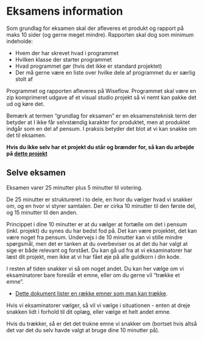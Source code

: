 # Eksamens information

Som grundlag for eksamen skal der afleveres et produkt og rapport på maks 10 sider (og gerne meget mindre). 
Rapporten skal dog som minimum indeholde:

* Hvem der har skrevet hvad i programmet
* Hvilken klasse der starter programmet
* Hvad programmet gør (hvis det ikke er standard projektet)
* Der må gerne være en liste over hvilke dele af programmet du er særlig stolt af

Programmet og rapporten afleveres på Wiseflow. Programmet skal være en zip komprimeret udgave af et visual studio projekt så vi nemt kan pakke det ud og køre det.

Bemærk at termen “grundlag for eksamen” er en eksamensteknisk term der betyder at I ikke får selvstændig karakter for produktet, men at produktet indgår som en del af pensum. I praksis betyder det blot at vi kan snakke om det til eksamen.

**Hvis du ikke selv har et projekt du står og brænder for, så kan du arbejde på [dette projekt](Projektopgave.md)**



## Selve eksamen

Eksamen varer 25 minutter plus 5 minutter til votering. 

De 25 minutter er struktureret i to dele, en hvor du vælger hvad vi snakker om, og en hvor vi styrer samtalen. Der er cirka 10 minutter til den første del, og 15 minutter til den anden. 

Princippet i dine 10 minutter er at du vælger at fortælle om det i pensum (inkl. projekt) du synes du har bedst fod på. Det kan være projektet, det kan være noget fra pensum. Undervejs i de 10 minutter kan vi stille mindre spørgsmål, men det er tanken at du overbeviser os at det du har valgt at sige er både relevant og forstået. Du kan gå ud fra at vi eksaminatorer har læst dit projekt, men ikke at vi har fået øje på alle guldkorn i din kode.

I resten af tiden snakker vi så om noget andet. Du kan her vælge om vi eksaminatorer bare foreslår et emne, eller om du gerne vil “trække et emne”. 

- [Dette dokument lister en række emner som man kan trække](Eksamensspørgsmål.md). 

Hvis vi eksaminatorer vælger, så vil vi vælge i situationen - enten at dreje snakken lidt i forhold til dit oplæg, eller vælge et helt andet emne. 

Hvis du trækker, så er det det trukne emne vi snakker om (bortset hvis altså det var det du selv havde valgt at bruge dine 10 minutter på).

